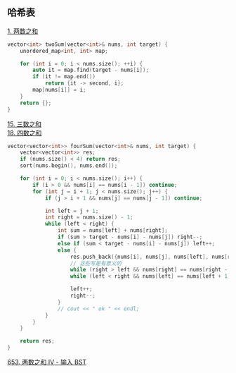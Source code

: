 ## 哈希表
[1. 两数之和](https://leetcode.cn/problems/two-sum/)
```cpp
vector<int> twoSum(vector<int>& nums, int target) {
    unordered_map<int, int> map;

    for (int i = 0; i < nums.size(); ++i) {
        auto it = map.find(target - nums[i]);
        if (it != map.end())
            return {it -> second, i};
        map[nums[i]] = i;
    }
    return {};
}
```
[15. 三数之和](https://leetcode.cn/problems/3sum/)  
[18. 四数之和](https://leetcode.cn/problems/4sum/)
```cpp
vector<vector<int>> fourSum(vector<int>& nums, int target) {
    vector<vector<int>> res;
    if (nums.size() < 4) return res;
    sort(nums.begin(), nums.end());

    for (int i = 0; i < nums.size(); i++) {
        if (i > 0 && nums[i] == nums[i - 1]) continue;
        for (int j = i + 1; j < nums.size(); j++) {
            if (j > i + 1 && nums[j] == nums[j - 1]) continue;

            int left = j + 1; 
            int right = nums.size() - 1;
            while (left < right) {
                int sum = nums[left] + nums[right];
                if (sum > target - nums[i] - nums[j]) right--;
                else if (sum < target - nums[i] - nums[j]) left++;
                else {
                    res.push_back({nums[i], nums[j], nums[left], nums[right]});
                    // 这些写是有意义的
                    while (right > left && nums[right] == nums[right - 1]) right--;
                    while (left < right && nums[left] == nums[left + 1]) left++;

                    left++;
                    right--;
                }
                // cout << " ok " << endl;
            }
        }
    }

    return res;
}
```
[653. 两数之和 IV - 输入 BST](https://leetcode.cn/problems/two-sum-iv-input-is-a-bst/)  

